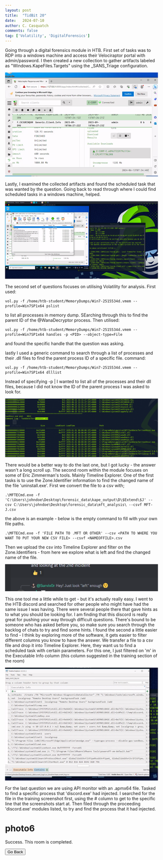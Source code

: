 ```yaml
---
layout: post
title:  "TidBit 20"
date:   2024-07-10
author: C. Casquatch
comments: false
tag: ['Volatility', 'DigitalForensics']
---
```


Going through a digital forensics module in HTB.
First set of tasks was to RDP into a windows machine and access their Velociraptor portal with admin/password. 
I then created a new collection to gather artifacts labeled as "Windows.KapeFiles.Targets" using the _SANS_Triage configuration. 

![photo1](https://github.com/CyberCasquatch/cybercasquatch.github.io/blob/main/assets/images/20/Picture1.png)

Lastly, I examined the collected artifacts and found the scheduled task that was wanted by the question. Going back to read through where I could find scheduled tasks in a windows machine, helped. 

![photo2](https://github.com/CyberCasquatch/cybercasquatch.github.io/blob/main/assets/images/20/Picture2.png)

The second set of questions focuses on utilising Volatility for analysis. 
First used:
```
vol.py -f /home/htb-student/MemoryDumps/Win7-2515534d.vmem --profile=Win7SP1x64 pslist
```
to list all processes in memory dump. SEarching through this to find the parent ID of the @WanaDecryptor process. 
Then utilised:
```
vol.py -f /home/htb-student/MemoryDumps/Win7-2515534d.vmem --profile=Win7SP1x64 handles -p <PID> --object-type=File
```
and found the specific handle that the question was asking. 

lastly I used a generic command to search through a list of processes and their .dll files to find the parent process ID of a specific file. 
command: 
```
vol.py -f /home/htb-student/MemoryDumps/Win7-2515534d.vmem --profile=Win7SP1x64 dlllist
```
Instead of specifying -p <PID> | I wanted to list all of the processes and their dll files, because I did not know the ID of the parent process I was asked to look for. 

![photo3](https://github.com/CyberCasquatch/cybercasquatch.github.io/blob/main/assets/images/20/Picture3.png)

There would be a better way to do the last one, but I got lucky - the answer wasn't a long scroll up. 
The second room within the module focuses on some of Eric Zimmerman's tools. Mainly Timeline Explorer.
One of the first tasks is to use the Zone.Identifier information to find the changed name of the file 'uninstall.exe'. First we convert the file to a csv with;
``` 
.\MFTECmd.exe -f 'C:\Users\johndoe\Desktop\forensic_data\kape_output\D\$Extend\$J' --csv C:\Users\johndoe\Desktop\forensic_data\mft_analysis\ --csvf MFT-J.csv
```
the above is an example - below is the empty command to fill with your own file paths. 
```
.\MFTECmd.exe -f 'FILE PATH TO .MFT OR OTHER' --csv <PATH TO WHERE YOU WANT TO PUT YOUR NEW CSV FILE> --csvf <NAMEOFFILE>.csv
```
Then we upload the csv into Timeline Explorer and filter on the Zone.Identifiers - from here we explore what is left and find the changed name of the file. 

![photo4](https://github.com/CyberCasquatch/cybercasquatch.github.io/blob/main/assets/images/20/Picture4.png)

This one tool me a little while to get - but it's actually really easy. I went to the HTB discord and searched for other people who might have had the same issue I was having. There were several people there that gave hints as to what you should be looking for. I am finding that this discord is really great for pushing your way through difficult questions. There's bound to be someone who has asked before you, so make sure you search through the backlog of chats to try and find some hints. 
I found the second a little easier to find - I think by exploring more of the software, it gets easier to filter different columns you know to have the answer. 
We transfer a file to a csv file and drop it into Timeline Explorer. Here, they want us to find a scheduled task with certain parameters. For this one, I just filtered on 'm' in the Executable Info column (this column suggested in the training section of the room)

![photo5](https://github.com/CyberCasquatch/cybercasquatch.github.io/blob/main/assets/images/20/Picture5.png)

For the last question we are using API monitor with an .apmx64 file. 
Tasked to find a specific process that 'discord.exe' had injected. 
I searched for the file in the training screenshot first, using the # column to get to the specific line that the screenshots start at. Then filed through the proceeding 'discord.exe' modules listed, to try and find the process that it had injected. 
# photo6 
Success. This room is completed.

<button onclick="history.back()">Go Back</button>
